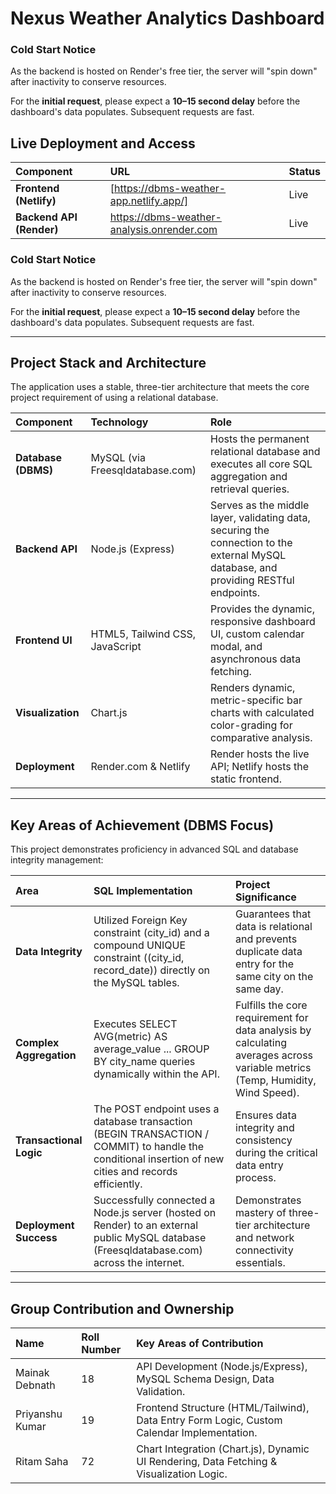 #  Nexus Weather Analytics Dashboard 

###  Cold Start Notice

As the backend is hosted on Render's free tier, the server will "spin down" after inactivity to conserve resources.

For the **initial request**, please expect a **10–15 second delay** before the dashboard's data populates. Subsequent requests are fast.

##  Live Deployment and Access

| Component | URL | Status |
| :--- | :--- | :--- |
| **Frontend (Netlify)** | [https://dbms-weather-app.netlify.app/] | Live |
| **Backend API (Render)** | https://dbms-weather-analysis.onrender.com | Live |

###  Cold Start Notice

As the backend is hosted on Render's free tier, the server will "spin down" after inactivity to conserve resources.

For the **initial request**, please expect a **10–15 second delay** before the dashboard's data populates. Subsequent requests are fast.

---

##  Project Stack and Architecture

The application uses a stable, three-tier architecture that meets the core project requirement of using a relational database.

| Component | Technology | Role |
| :--- | :--- | :--- |
| **Database (DBMS)** | MySQL (via Freesqldatabase.com) | Hosts the permanent relational database and executes all core SQL aggregation and retrieval queries. |
| **Backend API** | Node.js (Express) | Serves as the middle layer, validating data, securing the connection to the external MySQL database, and providing RESTful endpoints. |
| **Frontend UI** | HTML5, Tailwind CSS, JavaScript | Provides the dynamic, responsive dashboard UI, custom calendar modal, and asynchronous data fetching. |
| **Visualization** | Chart.js | Renders dynamic, metric-specific bar charts with calculated color-grading for comparative analysis. |
| **Deployment** | Render.com & Netlify | Render hosts the live API; Netlify hosts the static frontend. |

---

##  Key Areas of Achievement (DBMS Focus)

This project demonstrates proficiency in advanced SQL and database integrity management:

| Area | SQL Implementation | Project Significance |
| :--- | :--- | :--- |
| **Data Integrity** | Utilized Foreign Key constraint (city_id) and a compound UNIQUE constraint ((city_id, record_date)) directly on the MySQL tables. | Guarantees that data is relational and prevents duplicate data entry for the same city on the same day. |
| **Complex Aggregation** | Executes SELECT AVG(metric) AS average_value ... GROUP BY city_name queries dynamically within the API. | Fulfills the core requirement for data analysis by calculating averages across variable metrics (Temp, Humidity, Wind Speed). |
| **Transactional Logic** | The POST endpoint uses a database transaction (BEGIN TRANSACTION / COMMIT) to handle the conditional insertion of new cities and records efficiently. | Ensures data integrity and consistency during the critical data entry process. |
| **Deployment Success** | Successfully connected a Node.js server (hosted on Render) to an external public MySQL database (Freesqldatabase.com) across the internet. | Demonstrates mastery of three-tier architecture and network connectivity essentials. |

---

##  Group Contribution and Ownership

| Name | Roll Number | Key Areas of Contribution |
| :--- | :--- | :--- |
| Mainak Debnath | 18 | API Development (Node.js/Express), MySQL Schema Design, Data Validation. |
| Priyanshu Kumar | 19 | Frontend Structure (HTML/Tailwind), Data Entry Form Logic, Custom Calendar Implementation. |
| Ritam Saha | 72 | Chart Integration (Chart.js), Dynamic UI Rendering, Data Fetching & Visualization Logic. |
